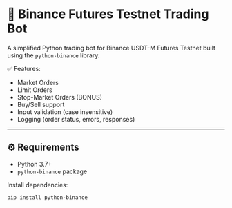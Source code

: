 # 🦾 Binance Futures Testnet Trading Bot

A simplified Python trading bot for Binance USDT-M Futures Testnet built using the `python-binance` library.

✅ Features:
- Market Orders
- Limit Orders
- Stop-Market Orders (BONUS)
- Buy/Sell support
- Input validation (case insensitive)
- Logging (order status, errors, responses)

---

## ⚙️ Requirements

- Python 3.7+
- `python-binance` package

Install dependencies:
```bash
pip install python-binance


